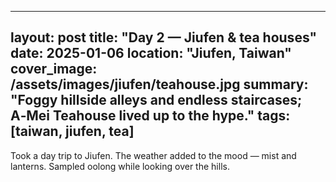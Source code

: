 
---
layout: post
title: "Day 2 — Jiufen & tea houses"
date: 2025-01-06
location: "Jiufen, Taiwan"
cover_image: /assets/images/jiufen/teahouse.jpg
summary: "Foggy hillside alleys and endless staircases; A‑Mei Teahouse lived up to the hype."
tags: [taiwan, jiufen, tea]
---

Took a day trip to Jiufen. The weather added to the mood — mist and lanterns. Sampled oolong while looking over the hills.
